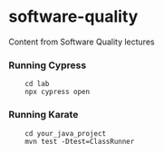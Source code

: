 # software-quality
Content from Software Quality lectures

### Running Cypress
```
    cd lab
    npx cypress open
```

### Running Karate
```
    cd your_java_project
    mvn test -Dtest=ClassRunner
```